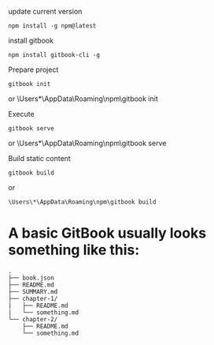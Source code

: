 
update current version
        
    npm install -g npm@latest

install gitbook

    npm install gitbook-cli -g

Prepare project

    gitbook init
or
    \Users\*\AppData\Roaming\npm\gitbook init


Execute

    gitbook serve 
or
    \Users\*\AppData\Roaming\npm\gitbook serve


Build static content

    gitbook build    

or

    \Users\*\AppData\Roaming\npm\gitbook build    


# A basic GitBook usually looks something like this:
    .
    ├── book.json
    ├── README.md
    ├── SUMMARY.md
    ├── chapter-1/
    |   ├── README.md
    |   └── something.md
    └── chapter-2/
        ├── README.md
        └── something.md    